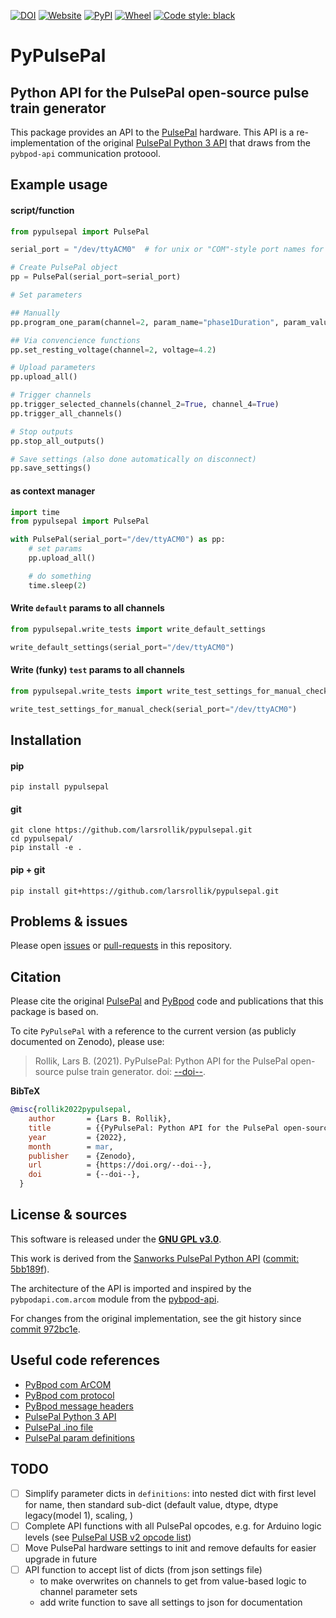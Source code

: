 [![DOI](https://zenodo.org/badge/DOI/10.5281/zenodo.6360738.svg)](https://doi.org/10.5281/zenodo.6360738)
[![Website](https://img.shields.io/website?up_message=online&url=https%3A%2F%2Fgithub.com/larsrollik/pypulsepal)](https://github.com/larsrollik/pypulsepal)
[![PyPI](https://img.shields.io/pypi/v/pypulsepal.svg)](https://pypi.org/project/pypulsepal)
[![Wheel](https://img.shields.io/pypi/wheel/pypulsepal.svg)](https://pypi.org/project/pypulsepal)
[![Code style: black](https://img.shields.io/badge/code%20style-black-000000.svg)](https://github.com/python/black)


# PyPulsePal
Python API for the PulsePal open-source pulse train generator
---
This package provides an API to the [PulsePal] hardware.
This API is a re-implementation of the original [PulsePal Python 3 API] that draws from the `pybpod-api` communication protoool.

## Example usage

#### script/function
```python
from pypulsepal import PulsePal

serial_port = "/dev/ttyACM0"  # for unix or "COM"-style port names for Windows

# Create PulsePal object
pp = PulsePal(serial_port=serial_port)

# Set parameters

## Manually
pp.program_one_param(channel=2, param_name="phase1Duration", param_value=.002)

## Via convencience functions
pp.set_resting_voltage(channel=2, voltage=4.2)

# Upload parameters
pp.upload_all()

# Trigger channels
pp.trigger_selected_channels(channel_2=True, channel_4=True)
pp.trigger_all_channels()

# Stop outputs
pp.stop_all_outputs()

# Save settings (also done automatically on disconnect)
pp.save_settings()


```

#### as context manager
```python
import time
from pypulsepal import PulsePal

with PulsePal(serial_port="/dev/ttyACM0") as pp:
    # set params
    pp.upload_all()

    # do something
    time.sleep(2)

```

#### Write `default` params to all channels

```python
from pypulsepal.write_tests import write_default_settings

write_default_settings(serial_port="/dev/ttyACM0")

```

#### Write (funky) `test` params to all channels

```python
from pypulsepal.write_tests import write_test_settings_for_manual_check

write_test_settings_for_manual_check(serial_port="/dev/ttyACM0")

```


## Installation
#### pip
```shell
pip install pypulsepal
```
#### git
```shell
git clone https://github.com/larsrollik/pypulsepal.git
cd pypulsepal/
pip install -e .
```
#### pip + git
```shell
pip install git+https://github.com/larsrollik/pypulsepal.git
```

## Problems & issues
Please open [issues](https://github.com/larsrollik/pypulsepal/issues) or [pull-requests](https://github.com/larsrollik/pypulsepal/pulls) in this repository.

## Citation
Please cite the original [PulsePal] and [PyBpod] code and publications that this package is based on.

To cite `PyPulsePal` with a reference to the current version (as publicly documented on Zenodo), please use:
> Rollik, Lars B. (2021). PyPulsePal: Python API for the PulsePal open-source pulse train generator. doi: [--doi--](https://doi.org/--doi--).

**BibTeX**
```BibTeX
@misc{rollik2022pypulsepal,
    author       = {Lars B. Rollik},
    title        = {{PyPulsePal: Python API for the PulsePal open-source pulse train generator}},
    year         = {2022},
    month        = mar,
    publisher    = {Zenodo},
    url          = {https://doi.org/--doi--},
    doi          = {--doi--},
  }
```

## License & sources
This software is released under the **[GNU GPL v3.0](https://github.com/larsrollik/pypulsepal/blob/main/LICENSE)**.

This work is derived from the [Sanworks PulsePal Python API](https://github.com/sanworks/PulsePal/tree/develop) ([commit: 5bb189f](https://github.com/sanworks/PulsePal/commit/5bb189fec8d7435433b8c23f7bae520f92e271af)).

The architecture of the API is imported and inspired by the `pybpodapi.com.arcom` module from the [pybpod-api](https://github.com/pybpod/pybpod-api).

For changes from the original implementation, see the git history since [commit 972bc1e](https://github.com/larsrollik/pypulsepal/commit/972bc1ed3d07b6809e6cbcd05373be3b76ae5b5b).

## Useful code references
- [PyBpod com ArCOM]
- [PyBpod com protocol]
- [PyBpod message headers]
- [PulsePal Python 3 API]
- [PulsePal .ino file]
- [PulsePal param definitions]


## TODO
- [ ] Simplify parameter dicts in `definitions`: into nested dict with first level for name, then standard sub-dict (default value, dtype, dtype legacy(model 1), scaling, )
- [ ] Complete API functions with all PulsePal opcodes, e.g. for Arduino logic levels (see [PulsePal USB v2 opcode list])
- [ ] Move PulsePal hardware settings to init and remove defaults for easier upgrade in future
- [ ] API function to accept list of dicts (from json settings file)
  - to make overwrites on channels to get from value-based logic to channel parameter sets
  - add write function to save all settings to json for documentation

[//]: # (links)
[Pulsepal]: https://github.com/sanworks/PulsePal
[PyBpod]: https://github.com/pybpod/pybpod
[PyBpod com ArCOM]: https://github.com/pybpod/pybpod-api/blob/master/pybpodapi/com/arcom.py
[PyBpod com protocol]: https://github.com/pybpod/pybpod-api/blob/master/pybpodapi/bpod/bpod_com_protocol.py
[PyBpod message headers]: https://github.com/pybpod/pybpod-api/blob/master/pybpodapi/com/protocol/send_msg_headers.py
[PulsePal Python 3 API]: https://github.com/sanworks/PulsePal/blob/develop/Python/Python3/PulsePal.py
[PulsePal .ino file]: https://github.com/sanworks/PulsePal/blob/develop/Firmware/PulsePal_2_0_1/PulsePal_2_0_1.ino
[PulsePal param definitions]: https://sites.google.com/site/pulsepalwiki/matlab-gnu-octave/functions/programpulsepalparam
[PulsePal USB v2 opcode list]: https://sites.google.com/site/pulsepalwiki/usb-serial-interface/usb-interface-v2-x
